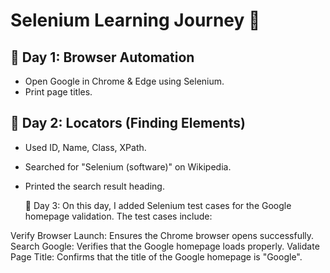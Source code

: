 # Selenium Learning Journey 🚀

## 📅 Day 1: Browser Automation
- Open Google in Chrome & Edge using Selenium.
- Print page titles.

## 📅 Day 2: Locators (Finding Elements)
- Used ID, Name, Class, XPath.
- Searched for "Selenium (software)" on Wikipedia.
- Printed the search result heading.

  📅 Day 3: On this day, I added Selenium test cases for the Google homepage validation. The test cases include:

Verify Browser Launch: Ensures the Chrome browser opens successfully.
Search Google: Verifies that the Google homepage loads properly.
Validate Page Title: Confirms that the title of the Google homepage is "Google".
